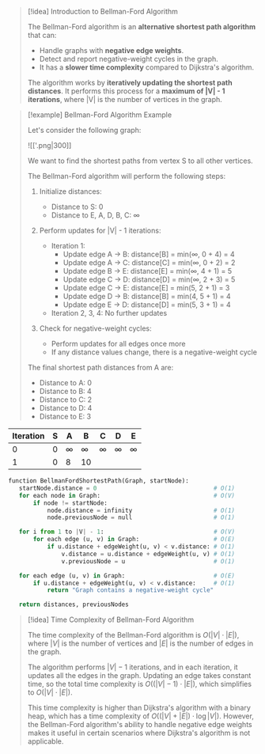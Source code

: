 > [!idea] Introduction to Bellman-Ford Algorithm
> 
> The Bellman-Ford algorithm is an **alternative shortest path algorithm** that can:
> 
> - Handle graphs with **negative edge weights**.
> - Detect and report negative-weight cycles in the graph.
> - It has a **slower time complexity** compared to Dijkstra's algorithm.
> 
> The algorithm works by **iteratively updating the shortest path distances**. It performs this process for a **maximum of |V| - 1 iterations**, where |V| is the number of vertices in the graph.

> [!example] Bellman-Ford Algorithm Example
> 
> Let's consider the following graph:
> 
> ![['.png|300]]
> 
> We want to find the shortest paths from vertex S to all other vertices.
> 
> The Bellman-Ford algorithm will perform the following steps:
> 
> 1. Initialize distances:
>    - Distance to S: 0
>    - Distance to E, A, D, B, C: ∞
> 
> 2. Perform updates for |V| - 1 iterations:
>    - Iteration 1:
>      - Update edge A → B: distance[B] = min(∞, 0 + 4) = 4
>      - Update edge A → C: distance[C] = min(∞, 0 + 2) = 2
>      - Update edge B → E: distance[E] = min(∞, 4 + 1) = 5
>      - Update edge C → D: distance[D] = min(∞, 2 + 3) = 5
>      - Update edge C → E: distance[E] = min(5, 2 + 1) = 3
>      - Update edge D → B: distance[B] = min(4, 5 + 1) = 4
>      - Update edge E → D: distance[D] = min(5, 3 + 1) = 4
>    - Iteration 2, 3, 4: No further updates
> 
> 3. Check for negative-weight cycles:
>    - Perform updates for all edges once more
>    - If any distance values change, there is a negative-weight cycle
> 
> The final shortest path distances from A are:
> - Distance to A: 0
> - Distance to B: 4
> - Distance to C: 2
> - Distance to D: 4
> - Distance to E: 3


| Iteration | S   | A   | B   | C   | D   | E   |
| --------- | --- | --- | --- | --- | --- | --- |
| 0         | 0   | ∞   | ∞   | ∞   | ∞   | ∞   |
| 1         | 0   | 8   | 10  |     |     |     |




```python
function BellmanFordShortestPath(Graph, startNode):
   startNode.distance = 0                                 # O(1)
   for each node in Graph:                                # O(V)
       if node != startNode:
           node.distance = infinity                       # O(1)
           node.previousNode = null                       # O(1)

   for i from 1 to |V| - 1:                               # O(V)
       for each edge (u, v) in Graph:                     # O(E)
           if u.distance + edgeWeight(u, v) < v.distance: # O(1)
               v.distance = u.distance + edgeWeight(u, v) # O(1)
               v.previousNode = u                         # O(1)

   for each edge (u, v) in Graph:                         # O(E)
       if u.distance + edgeWeight(u, v) < v.distance:     # O(1)
           return "Graph contains a negative-weight cycle"

   return distances, previousNodes
```

> [!idea] Time Complexity of Bellman-Ford Algorithm
> 
> The time complexity of the Bellman-Ford algorithm is $O(|V| \cdot |E|)$, where $|V|$ is the number of vertices and $|E|$ is the number of edges in the graph.
> 
> The algorithm performs $|V| - 1$ iterations, and in each iteration, it updates all the edges in the graph. Updating an edge takes constant time, so the total time complexity is $O((|V| - 1) \cdot |E|)$, which simplifies to $O(|V| \cdot |E|)$.
> 
> This time complexity is higher than Dijkstra's algorithm with a binary heap, which has a time complexity of $O((|V| + |E|) \cdot \log |V|)$. However, the Bellman-Ford algorithm's ability to handle negative edge weights makes it useful in certain scenarios where Dijkstra's algorithm is not applicable.

